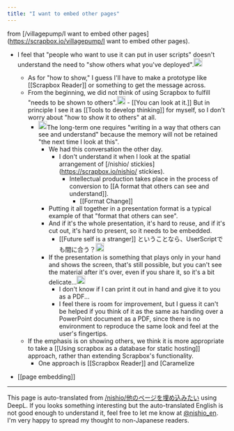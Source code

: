 ```yaml
---
title: "I want to embed other pages"
---
```


from [/villagepump/I want to embed other pages](https://scrapbox.io/villagepump/I want to embed other pages).
- I feel that "people who want to use it can put in user scripts" doesn't understand the need to "show others what you've deployed".<img src='https://scrapbox.io/api/pages/villagepump/nishio/icon' alt='/villagepump/nishio.icon' height="19.5"/>
    - As for "how to show," I guess I'll have to make a prototype like [[Scrapbox Reader]] or something to get the message across.
    - From the beginning, we did not think of using Scrapbox to fulfill "needs to be shown to others".<img src='https://scrapbox.io/api/pages/villagepump/takker/icon' alt='/villagepump/takker.icon' height="19.5"/>
            - [[You can look at it.]] But in principle I see it as [[Tools to develop thinking]] for myself, so I don't worry about "how to show it to others" at all.
        - <img src='https://scrapbox.io/api/pages/villagepump/nishio/icon' alt='/villagepump/nishio.icon' height="19.5"/>The long-term one requires "writing in a way that others can see and understand" because the memory will not be retained "the next time I look at this".
            - We had this conversation the other day.
                - I don't understand it when I look at the spatial arrangement of [/nishio/ stickies](https://scrapbox.io/nishio/ stickies).
                    - Intellectual production takes place in the process of conversion to [[A format that others can see and understand]].
                        - [[Format Change]]
            - Putting it all together in a presentation format is a typical example of that "format that others can see".
            - And if it's the whole presentation, it's hard to reuse, and if it's cut out, it's hard to present, so it needs to be embedded.
                - [[Future self is a stranger]] ということなら、UserScriptでも間に合う？<img src='https://scrapbox.io/api/pages/villagepump/yosider/icon' alt='/villagepump/yosider.icon' height="19.5"/>
            - If the presentation is something that plays only in your hand and shows the screen, that's still possible, but you can't see the material after it's over, even if you share it, so it's a bit delicate...<img src='https://scrapbox.io/api/pages/villagepump/nishio/icon' alt='/villagepump/nishio.icon' height="19.5"/>
                - I don't know if I can print it out in hand and give it to you as a PDF...
                - I feel there is room for improvement, but I guess it can't be helped if you think of it as the same as handing over a PowerPoint document as a PDF, since there is no environment to reproduce the same look and feel at the user's fingertips.
    - If the emphasis is on showing others, we think it is more appropriate to take a [[Using scrapbox as a database for static hosting]] approach, rather than extending Scrapbox's functionality.
        - One approach is [[Scrapbox Reader]] and [Caramelize

- [[page embedding]]

---
This page is auto-translated from [/nishio/他のページを埋め込みたい](https://scrapbox.io/nishio/他のページを埋め込みたい) using DeepL. If you looks something interesting but the auto-translated English is not good enough to understand it, feel free to let me know at [@nishio_en](https://twitter.com/nishio_en). I'm very happy to spread my thought to non-Japanese readers.